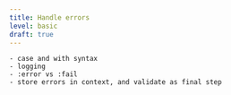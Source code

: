 ```yaml
---
title: Handle errors
level: basic
draft: true
---
```


    - case and with syntax
    - logging
    - :error vs :fail
    - store errors in context, and validate as final step
